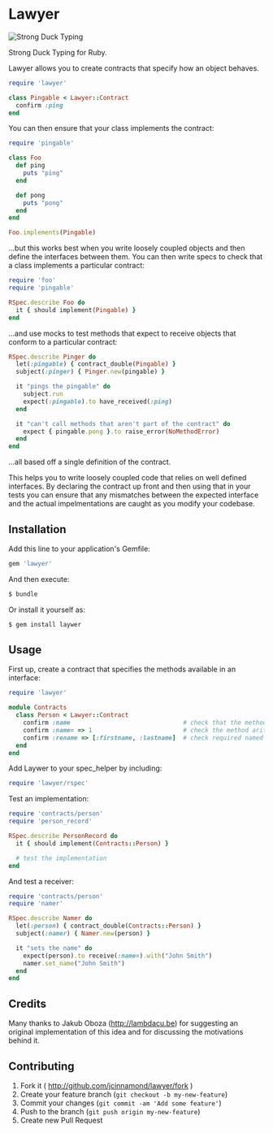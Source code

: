 # Lawyer


![Strong Duck Typing](https://raw.github.com/jcinnamond/lawyer/master/lawyer.jpg)

Strong Duck Typing for Ruby.

Lawyer allows you to create contracts that specify how an object behaves.

```rb
require 'lawyer'

class Pingable < Lawyer::Contract
  confirm :ping
end
```

You can then ensure that your class implements the contract:

```rb
require 'pingable'

class Foo
  def ping
    puts "ping"
  end

  def pong
    puts "pong"
  end
end

Foo.implements(Pingable)
```

...but this works best when you write loosely coupled objects and then define the
interfaces between them. You can then write specs to check that a class implements
a particular contract:

```rb
require 'foo'
require 'pingable'

RSpec.describe Foo do
  it { should implement(Pingable) }
end
```

...and use mocks to test methods that expect to receive objects that conform to
a particular contract:

```rb
RSpec.describe Pinger do
  let(:pingable) { contract_double(Pingable) }
  subject(:pinger) { Pinger.new(pingable) }

  it "pings the pingable" do
    subject.run
    expect(:pingable).to have_received(:ping)
  end

  it "can't call methods that aren't part of the contract" do
    expect { pingable.pong }.to raise_error(NoMethodError)
  end
end
```

...all based off a single definition of the contract.

This helps you to write loosely coupled code that relies on well defined interfaces.
By declaring the contract up front and then using that in your tests you can ensure
that any mismatches between the expected interface and the actual impelmentations are
caught as you modify your codebase.

## Installation

Add this line to your application's Gemfile:

```rb
gem 'lawyer'
```

And then execute:

```sh
$ bundle
````

Or install it yourself as:

```sh
$ gem install laywer
```

## Usage

First up, create a contract that specifies the methods available in an interface:

```rb
require 'lawyer'

module Contracts
  class Person < Lawyer::Contract
    confirm :name                               # check that the method exists
    confirm :name= => 1                         # check the method arity
    confirm :rename => [:firstname, :lastname]  # check required named parameters (ruby 2.1 only)
  end
end
```

Add Laywer to your spec_helper by including:

```rb
require 'lawyer/rspec'
```

Test an implementation:

```rb
require 'contracts/person'
require 'person_record'

RSpec.describe PersonRecord do
  it { should implement(Contracts::Person) }

  # test the implementation
end
```

And test a receiver:

```rb
require 'contracts/person'
require 'namer'

RSpec.describe Namer do
  let(:person) { contract_double(Contracts::Person) }
  subject(:namer) { Namer.new(person) }

  it "sets the name" do
    expect(person).to receive(:name=).with("John Smith")
    namer.set_name("John Smith")
  end
end
```

## Credits

Many thanks to Jakub Oboza (http://lambdacu.be) for suggesting an original
implementation of this idea and for discussing the motivations behind it.

## Contributing

1. Fork it ( http://github.com/jcinnamond/lawyer/fork )
2. Create your feature branch (`git checkout -b my-new-feature`)
3. Commit your changes (`git commit -am 'Add some feature'`)
4. Push to the branch (`git push origin my-new-feature`)
5. Create new Pull Request
